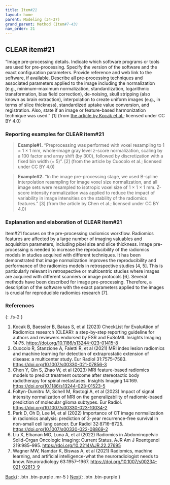 ```yaml
---
title: Item#21
layout: home
parent: Modeling (34-37)
grand_parent: Method (Item#7-43)
nav_order: 21
---
```


## CLEAR item#21


“Image pre-processing details. Indicate which software programs or tools are used for pre-processing. Specify the version of the software and the exact configuration parameters. Provide reference and web link to the software, if available. Describe all pre-processing techniques and associated parameters applied to the image including the normalization (e.g., minimum–maximum normalization, standardization, logarithmic transformation, bias field correction), de-noising, skull stripping (also known as brain extraction), interpolation to create uniform images (e.g., in terms of slice thickness), standardized uptake value conversion, and registration. Also, state if an image or feature-based harmonization technique was used.” [1] (from [the article by Kocak et al.](https://insightsimaging.springeropen.com/articles/10.1186/s13244-023-01415-8); licensed under CC BY 4.0)


### Reporting examples for CLEAR item#21

> **Example#1.** “Preprocessing was performed with voxel resampling to 1 × 1 × 1 mm, whole-image gray level z-score normalization, scaling by a 100 factor and array shift (by 300), followed by discretization with a fixed bin width (= 5)”. [2] (from the article by Cuocolo et al.; licensed under CC BY 4.0)

> **Example#2.** “In the image pre-processing stage, we used B-spline interpolation resampling for image voxel size normalization, and all image sets were resampled to isotropic voxel size of 1 × 1 × 1 mm. Z-score intensity normalization was applied to reduce the impact of variability in image intensities on the stability of the radiomics features.” [3] (from the article by Chen et al.; licensed under CC BY 4.0)

### Explanation and elaboration of CLEAR item#21

Item#21 focuses on the pre-processing radiomics workflow. Radiomics features are affected by a large number of imaging valuables and acquisition parameters, including pixel size and slice thickness. Image pre-processing is needed to increase the reproducibility of the radiomics models in studies acquired with different techniques. It has been demonstrated that image normalization improves the reproducibility and performance of the radiomics models in retrospective studies [4, 5]. This is particularly relevant in retrospective or multicentric studies where images are acquired with different scanners or image protocols [6]. Several methods have been described for image pre-processing. Therefore, a description of the software with the exact parameters applied to the images is crucial for reproducible radiomics research [7]. 
### References

{: .fs-2 }

1. 	Kocak B, Baessler B, Bakas S, et al (2023) CheckList for EvaluAtion of Radiomics research (CLEAR): a step-by-step reporting guideline for authors and reviewers endorsed by ESR and EuSoMII. Insights Imaging 14:75. https://doi.org/10.1186/s13244-023-01415-8
2. 	Cuocolo R, Stanzione A, Faletti R, et al (2021) MRI index lesion radiomics and machine learning for detection of extraprostatic extension of disease: a multicenter study. Eur Radiol 31:7575–7583. https://doi.org/10.1007/s00330-021-07856-3
3. 	Chen Y, Qin S, Zhao W, et al (2023) MRI feature-based radiomics models to predict treatment outcome after stereotactic body radiotherapy for spinal metastases. Insights Imaging 14:169. https://doi.org/10.1186/s13244-023-01523-5
4. 	Foltyn-Dumitru M, Schell M, Rastogi A, et al (2023) Impact of signal intensity normalization of MRI on the generalizability of radiomic-based prediction of molecular glioma subtypes. Eur Radiol. https://doi.org/10.1007/s00330-023-10034-2
5. 	Park D, Oh D, Lee M, et al (2022) Importance of CT image normalization in radiomics analysis: prediction of 3-year recurrence-free survival in non-small cell lung cancer. Eur Radiol 32:8716–8725. https://doi.org/10.1007/s00330-022-08869-2
6. 	Liu X, Elbanan MG, Luna A, et al (2022) Radiomics in Abdominopelvic Solid-Organ Oncologic Imaging: Current Status. AJR Am J Roentgenol 219:985–995. https://doi.org/10.2214/AJR.22.27695
7. 	Wagner MW, Namdar K, Biswas A, et al (2021) Radiomics, machine learning, and artificial intelligence-what the neuroradiologist needs to know. Neuroradiology 63:1957–1967. https://doi.org/10.1007/s00234-021-02813-9

[Back](https://radiomic.github.io/CLEAR-E3/docs/Item2.html){: .btn .btn-purple .mr-5 }
[Next](https://radiomic.github.io/CLEAR-E3/docs/Item4.html){: .btn .btn-purple   }
